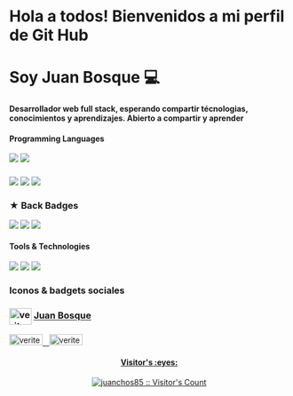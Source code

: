 



<h1>Hola a todos! Bienvenidos a mi perfil de Git Hub </h1>

<h1>Soy Juan Bosque 💻 </h1>



<h4> Desarrollador web full stack, esperando compartir técnologias, conocimientos y aprendizajes. Abierto a compartir y aprender </h4>



<h4>Programming Languages</h4>
<p>
  <img src="https://img.shields.io/badge/JavaScript-F7DF1E?style=for-the-badge&logo=javascript&logoColor=black">
  <img src="https://img.shields.io/badge/Redux-593D88?style=for-the-badge&logo=redux&logoColor=white">
</p>

<h3>
</h3> 
<p>
  <img src="https://img.shields.io/badge/HTML5-E34F26?style=for-the-badge&logo=html5&logoColor=white">
  <img src="https://img.shields.io/badge/CSS3-1572B6?style=for-the-badge&logo=css3&logoColor=white">
  <img src="https://img.shields.io/badge/React-20232A?style=for-the-badge&logo=react&logoColor=61DAFB">
</p>

<h3>
 ★  Back Badges
</h3> 
<p>
  <img src="https://img.shields.io/badge/Node.js-339933?style=for-the-badge&logo=nodedotjs&logoColor=white">
  <img src="https://img.shields.io/badge/Express.js-000000?style=for-the-badge&logo=express&logoColor=white">
  <img src="https://img.shields.io/badge/PostgresSql-005C84?style=for-the-badge&logo=postgresSql&logoColor=white">
  

</p>

<h4>Tools & Technologies</h4>
<p>
  <img src="https://img.shields.io/badge/Git-F05032?style=for-the-badge&logo=git&logoColor=white">
  <img src="https://img.shields.io/badge/GitHub-100000?style=for-the-badge&logo=github&logoColor=white">
  <img src="https://img.shields.io/badge/Postman-FF6C37?style=for-the-badge&logo=Postman&logoColor=white">

</p>


### Iconos & badgets sociales

### <a href="https://www.instagram.com/bosque.j/" target="blank"><img align="center" src="https://raw.githubusercontent.com/rahuldkjain/github-profile-readme-generator/master/src/images/icons/Social/instagram.svg" alt="veritechie" height="30" width="40" /></a>  <a href="https://www.instagram.com/bosque.j/" target="_blank">Juan Bosque</a>
 <a href="https://www.instagram.com/bosque.j/?hl=es" target="_blank"></a>
 
 
 <span >
<a href="https://www.linkedin.com/in/juan-bosque/" ><img alt="veritechie" height="20" width="60"  src="https://img.shields.io/badge/LinkedIn-0077B5?style=for-the-badge&logo=linkedin&logoColor=white"> &nbsp;
<a href="mailto:juan_bosque@hotmail.com" ><img alt="veritechie" height="20" width="60"  src="https://img.shields.io/badge/hotmail-0077B5?style=for-the-badge&logo=Hotmail&logoColor=white">
</span>

  </br>
<h4 align="center">Visitor's :eyes:</h4>

<p align="center"><img src="https://profile-counter.glitch.me/{juanchos85}/count.svg" alt="juanchos85 :: Visitor's Count" /></p>


<!--
**juanchos85/juanchos85** is a ✨ _special_ ✨ repository because its `README.md` (this file) appears on your GitHub profile.

Here are some ideas to get you started:

- 🔭 I’m currently working on ...
- 🌱 I’m currently learning ...
- 👯 I’m looking to collaborate on ...
- 🤔 I’m looking for help with ...
- 💬 Ask me about ...
- 📫 How to reach me: ...
- 😄 Pronouns: ...
- ⚡ Fun fact: ...
-->
